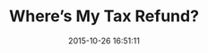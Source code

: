 ---
layout: post
title:  "Where’s My Tax Refund?"
date:   2015-10-26 16:51:11
categories: blog
description: ""
link: "https://www.irs.gov/refunds"
---